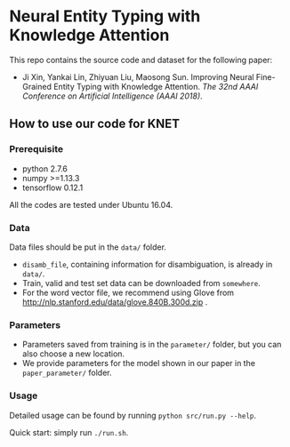 # Neural Entity Typing with Knowledge Attention

This repo contains the source code and dataset for the following paper:

*   Ji Xin, Yankai Lin, Zhiyuan Liu, Maosong Sun. Improving Neural Fine-Grained Entity Typing with Knowledge Attention. *The 32nd AAAI Conference on Artificial Intelligence (AAAI 2018)*.

## How to use our code for KNET

### Prerequisite

*   python 2.7.6
*   numpy >=1.13.3
*   tensorflow 0.12.1

All the codes are tested under Ubuntu 16.04.

### Data

Data files should be put in the `data/` folder.

*   `disamb_file`, containing information for disambiguation, is already in `data/`.
*   Train, valid and test set data can be downloaded from `somewhere`.
*   For the word vector file, we recommend using Glove from http://nlp.stanford.edu/data/glove.840B.300d.zip .

### Parameters

*   Parameters saved from training is in the `parameter/` folder, but you can also choose a new location.
*   We provide parameters for the model shown in our paper in the `paper_parameter/` folder.

### Usage

Detailed usage can be found by running `python src/run.py --help`.

Quick start: simply run `./run.sh`.